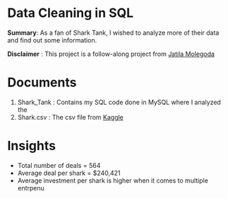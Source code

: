 # Data Cleaning in SQL
**Summary**: As a fan of Shark Tank, I wished to analyze more of their data and find out some information.  

**Disclaimer** : This project is a follow-along project from [Jatila Molegoda](https://www.linkedin.com/in/jatila-molegoda-9a330aa7/?locale=en_US)

# Documents
1. Shark_Tank : Contains my SQL code done in MySQL where I analyzed the 
2. Shark.csv : The csv file from [Kaggle](https://www.kaggle.com/datasets/thirumani/shark-tank-us-dataset)

# Insights
- Total number of deals = 564
- Average deal per shark = $240,421
- Average investment per shark is higher when it comes to multiple entrpenu

